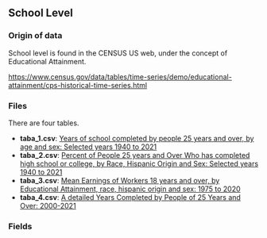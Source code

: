 ## School Level

### Origin of data

School level is found in the CENSUS US web, under the concept of Educational Attainment.

https://www.census.gov/data/tables/time-series/demo/educational-attainment/cps-historical-time-series.html


### Files

There are four tables. 
* **taba_1.csv**: [Years of school completed by people 25 years and over, by age and sex: Selected years 1940 to 2021](https://www2.census.gov/programs-surveys/demo/tables/educational-attainment/time-series/cps-historical-time-series/taba-1.csv)
* **taba_2.csv**: [Percent of People 25 years and Over Who has completed high school or college, by Race, Hispanic Origin and Sex: Selected years 1940 to 2021](https://www2.census.gov/programs-surveys/demo/tables/educational-attainment/time-series/cps-historical-time-series/taba-2.csv)<br>
* **taba_3.csv**: [Mean Earnings of Workers 18 years and over, by Educational Attainment, race, hispanic origin and sex: 1975 to 2020](https://www2.census.gov/programs-surveys/demo/tables/educational-attainment/time-series/cps-historical-time-series/taba-3.csv)<br>
* **taba_4.csv**: [A detailed Years Completed by People of 25 Years and Over: 2000-2021](https://www2.census.gov/programs-surveys/demo/tables/educational-attainment/time-series/cps-historical-time-series/taba-4.csv)


### Fields


